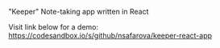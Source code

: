 "Keeper" Note-taking app written in React

Visit link below for a demo:
https://codesandbox.io/s/github/nsafarova/keeper-react-app 

